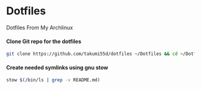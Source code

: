 # Dotfiles
Dotfiles From My Archlinux

#### Clone Git repo for the dotfiles
```bash
git clone https://github.com/takumi55d/dotfiles ~/Dotfiles && cd ~/Dotfiles
```
#### Create needed symlinks using gnu **stow**
```bash
stow $(/bin/ls | grep -v README.md)
